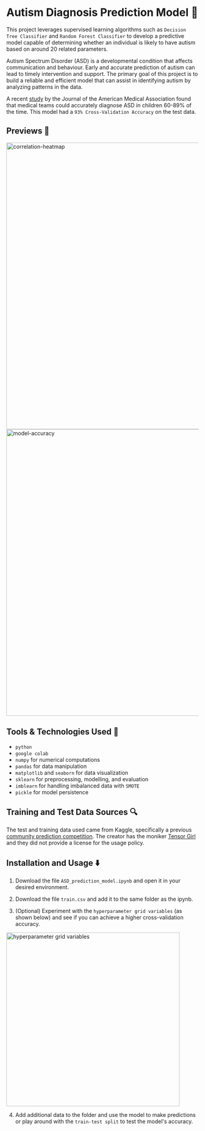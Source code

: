 # Autism Diagnosis Prediction Model :brain:

This project leverages supervised learning algorithms such as `Decision Tree Classifier` and `Random Forest Classifier` to develop a predictive model capable of determining whether an individual is likely to have autism based on around 20 related parameters.

Autism Spectrum Disorder (ASD) is a developmental condition that affects communication and behaviour. Early and accurate prediction of autism can lead to timely intervention and support. The primary goal of this project is to build a reliable and efficient model that can assist in identifying autism by analyzing patterns in the data.

A recent [study](https://jamanetwork.com/journals/jamanetworkopen/fullarticle/2800726?utm_source=For_The_Media&utm_medium=referral&utm_campaign=ftm_links&utm_term=012523) by the Journal of the American Medical Association found that medical teams could accurately diagnose ASD in children 60-89% of the time. This model had a `93% Cross-Validation Accuracy` on the test data.

## Previews :eyes: 

<img width="749" alt="correlation-heatmap" src="https://github.com/user-attachments/assets/60530b8e-9f89-400b-94bc-cde0d89af4b9" />

<img width="749" alt="model-accuracy" src="https://github.com/user-attachments/assets/a8b5d87b-b963-48d7-8bf5-b365fffe3329" />

## Tools & Technologies Used :wrench:

* `python`
* `google colab`
* `numpy` for numerical computations
* `pandas` for data manipulation
* `matplotlib` and `seaborn` for data visualization
* `sklearn` for preprocessing, modelling, and evaluation
* `imblearn` for handling imbalanced data with `SMOTE`
* `pickle` for model persistence

## Training and Test Data Sources :mag:

The test and training data used came from Kaggle, specifically a previous [community prediction competition](https://www.kaggle.com/competitions/autismdiagnosis/rules#7-competition-data). The creator has the moniker [Tensor Girl](https://kaggle.com/usharengaraju) and they did not provide a license for the usage policy.

## Installation and Usage :arrow_down:

1. Download the file `ASD_prediction_model.ipynb` and open it in your desired environment.

2. Download the file `train.csv` and add it to the same folder as the ipynb.

3. (Optional) Experiment with the `hyperparameter grid variables` (as shown below) and see if you can achieve a higher cross-validation accuracy.

<img width="454" alt="hyperparameter grid variables" src="https://github.com/user-attachments/assets/405cbf3e-73d9-4190-9ded-c89df129b936" />

4. Add additional data to the folder and use the model to make predictions or play around with the `train-test split` to test the model's accuracy.
